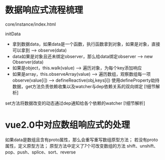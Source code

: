 # 数据响应式流程梳理
core/instance/index.html

initData 
+ 拿到数据data，如果data是一个函数，执行函数拿到对象，如果是对象，直接可以拿到
--> observe(data) 
+ data如果是对象且还未绑定observer，那么给data绑定observer
--> new Observer(data) 
+ 如果是object，this.walk(value) --> 遍历对象，为每个key添加响应
+ 如果是array，this.observeArray(value) --> 遍历数组，观察数组每一项observe(value[i])
--> defineReactive(obj,keys[i])
使用defineProperty劫持数据，get方法负责依赖收集以及watcher与dep依赖关系的双向绑定
[!细节解析]
<!-- 
 每个value:keys[i](以下用value代替)持有一个Dep的实例化对象，在get方法中，首先检测当前value，如果是object继续递归(observe(value))
 依赖收集关键：dep.depend();
 走到depend()方法，该方法实现watchers与dep的双向绑定，dep管理着依赖于当前数据的watchers，watchers也可以知道，有哪些dep管理着自己
 同时depend()没有直接将当前依赖添加，而是在watcher中的addDep()实现依赖的添加
 -->
 set方法将数据改变的动态通过dep通知给各个依赖的watcher
 [!细节解析]
 <!-- 
 dep.notify() -> 遍历subs(依赖数组) -> 触发watcher的update函数 -> 如果没有特殊的修饰符，vue默认的dom更新是异步更新，将当前watcher加入异步更新队列
  -->

# vue2.0中对应数组响应式的处理
如果data是数组且含有proto属性，那么会重写重写数组原型方法；
若没有proto属性，定义原型方法；
原型方法中定义了7个可改变数组的方法
shift、unshift、pop、push、splice、sort、reverse
